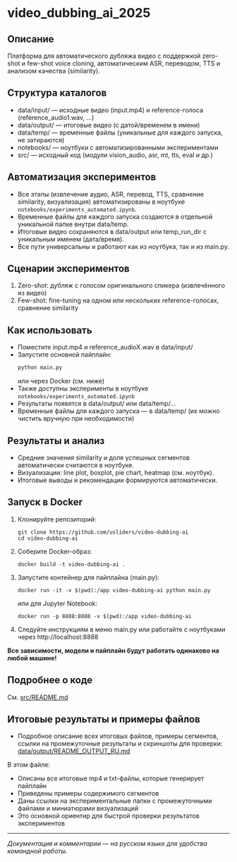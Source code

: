 # video_dubbing_ai_2025

## Описание
Платформа для автоматического дубляжа видео с поддержкой zero-shot и few-shot voice cloning, автоматическим ASR, переводом, TTS и анализом качества (similarity).

## Структура каталогов

- data/input/ — исходные видео (input.mp4) и reference-голоса (reference_audio1.wav, ...)
- data/output/ — итоговые видео (с датой/временем в имени)
- data/temp/ — временные файлы (уникальные для каждого запуска, не затираются)
- notebooks/ — ноутбуки с автоматизированными экспериментами
- src/ — исходный код (модули vision_audio, asr, mt, tts, eval и др.)

## Автоматизация экспериментов
- Все этапы (извлечение аудио, ASR, перевод, TTS, сравнение similarity, визуализация) автоматизированы в ноутбуке `notebooks/experiments_automated.ipynb`.
- Временные файлы для каждого запуска создаются в отдельной уникальной папке внутри data/temp.
- Итоговые видео сохраняются в data/output или temp_run_dir с уникальным именем (дата/время).
- Все пути универсальны и работают как из ноутбука, так и из main.py.

## Сценарии экспериментов
1. Zero-shot: дубляж с голосом оригинального спикера (извлечённого из видео)
2. Few-shot: fine-tuning на одном или нескольких reference-голосах, сравнение similarity

## Как использовать
- Поместите input.mp4 и reference_audioX.wav в data/input/
- Запустите основной пайплайн:
  ```bash
  python main.py
  ```
  или через Docker (см. ниже)
- Также доступны эксперименты в ноутбуке `notebooks/experiments_automated.ipynb`
- Результаты появятся в data/output/ или data/temp/...
- Временные файлы для каждого запуска — в data/temp/ (их можно чистить вручную при необходимости)

## Результаты и анализ
- Средние значения similarity и доля успешных сегментов автоматически считаются в ноутбуке.
- Визуализации: line plot, boxplot, pie chart, heatmap (см. ноутбук).
- Итоговые выводы и рекомендации формируются автоматически.

## Запуск в Docker
1. Клонируйте репозиторий:
   ```
   git clone https://github.com/usliders/video-dubbing-ai
   cd video-dubbing-ai
   ```
2. Соберите Docker-образ:
   ```
   docker build -t video-dubbing-ai .
   ```
3. Запустите контейнер для пайплайна (main.py):
   ```
   docker run -it -v $(pwd):/app video-dubbing-ai python main.py
   ```
   или для Jupyter Notebook:
   ```
   docker run -p 8888:8888 -v $(pwd):/app video-dubbing-ai
   ```
4. Следуйте инструкциям в меню main.py или работайте с ноутбуками через http://localhost:8888

**Все зависимости, модели и пайплайн будут работать одинаково на любой машине!**

## Подробнее о коде
См. [src/README.md](src/README.md)

## Итоговые результаты и примеры файлов

- Подробное описание всех итоговых файлов, примеры сегментов, ссылки на промежуточные результаты и скриншоты для проверки:
  [data/output/README_OUTPUT_RU.md](data/output/README_OUTPUT_RU.md)

В этом файле:
- Описаны все итоговые mp4 и txt-файлы, которые генерирует пайплайн
- Приведены примеры содержимого сегментов
- Даны ссылки на экспериментальные папки с промежуточными файлами и миниатюрами визуализаций
- Это основной ориентир для быстрой проверки результатов экспериментов

---
_Документация и комментарии — на русском языке для удобства командной работы._ 